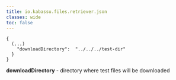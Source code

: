 ```yaml
---
title: io.kabassu.files.retriever.json
classes: wide
toc: false
---
```



```
{
  (...)
    "downloadDirectory":  "../../../test-dir"
  }
}
```
**downloadDirectory** - directory where test files will be downloaded
